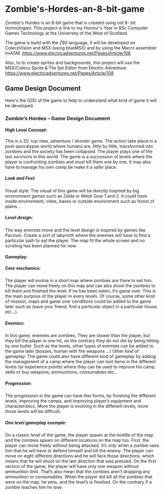 # Zombie's-Hordes-an-8-bit-game
Zombie's Hordes is an 8-bit game that is created using old 8- bit technologies. This project is link to my Honour's Year in BSc Computer Games Technology at the University of the West of Scotland.

The game is build with the Z80 language, it will be developed on ColecoVision and MSX (using blueMSX) and by using the Macro assembler tniASM:
https://www.electricadventures.net/Pages/Article/108 

Also, to  to create sprites and backgrounds, this project will use the MSX/Coleco Sprite & Tile Set Editor from Electric Adventure:
https://www.electricadventures.net/Pages/Article/108


## Game Design Document
Here's the GDD of the game to help to understand what kind of game it will be developed.

### Zombie’s Hordes – Game Design Document

#### High Level Concept:
This is a 2D, top view, adventure / shooter game. The action take place in a post-apocalypse world where humans are, little by little, transformed into zombies and the society has been collapsed. The player plays one of the last survivors in this world. The game is a succession of levels where the player is confronting zombies and must kill them one by one. It may also have to manage his own camp be make it a safer place.

##### Look and Feel:
Visual style:
The visual of this game will be directly inspired by big environment games such as Zelda or Metal Gear 1 and 2. It could have inside environment, cities, bases or outside environment such as forest of plains…

##### Level design:
The way enemies move and the level design is inspired by games like Pacman. Create a sort of labyrinth where the enemies will have to find a particular path to eat the player. The map fit the whole screen and no scrolling has been planned for now.
 
#### Gameplay:
##### Core mechanics:
The player will evolve in a short map where zombies are there to eat him. The player can move freely on this map and can also shoot the zombies to kill them and finished the level. If he has been eaten, it’s game over.
This is the main purpose of the player in every levels. Of course, some other kind of mission, maps and game over conditions could be added to the game later such as (save your friend, find a particular object in a particular house etc…).

##### Enemies:
In this game, enemies are zombies. They are slower than the player, but they kill the player in one hit, on the contrary they do not die by being hitting by one bullet. Such as the levels, other types of enemies can be added to the game later (bosses, human with fire weapons …)
Other kind of gameplay:
The game could also have different kind of gameplay by adding the management of a camp where the player can loot items in the different levels (or experience points) where they can be used to improve his camp, skills or buy weapons, ammunitions, consumables etc…

##### Progression:
The progression in the game can have few forms, by finishing the different levels, improving the camps, and improving player’s equipment and characteristics.
More the player is evolving in the different levels, more those levels will be difficult.

##### One level gameplay exemple:
On a classic level of the game, the player spawn at the middle of the map and the zombies spawn on different locations on the map too. First, the player can move freely without being attacked. It’s only when a zombie sees him that he will have to defend himself and kill the enemy.
The player can move on eight different directions and he will face those directions, which means that he will shoot on the last direction that was pressed. On the first version of the game, the player will have only one weapon without ammunition limit. That’s also mean that the zombies aren’t dropping any ammunition or consumables.
When the player did kill all the zombies that were on the map, he wins, and the level’s is finished. On the contrary if a zombie reaches him he lose.
